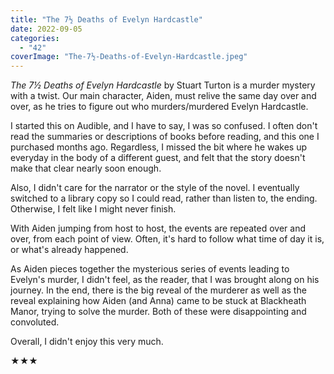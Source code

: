 ```yaml
---
title: "The 7½ Deaths of Evelyn Hardcastle"
date: 2022-09-05
categories: 
  - "42"
coverImage: "The-7½-Deaths-of-Evelyn-Hardcastle.jpeg"
---
```


_The 7½ Deaths of Evelyn Hardcastle_ by Stuart Turton is a murder mystery with a twist. Our main character, Aiden, must relive the same day over and over, as he tries to figure out who murders/murdered Evelyn Hardcastle.

I started this on Audible, and I have to say, I was so confused. I often don't read the summaries or descriptions of books before reading, and this one I purchased months ago. Regardless, I missed the bit where he wakes up everyday in the body of a different guest, and felt that the story doesn't make that clear nearly soon enough.

Also, I didn't care for the narrator or the style of the novel. I eventually switched to a library copy so I could read, rather than listen to, the ending. Otherwise, I felt like I might never finish.

With Aiden jumping from host to host, the events are repeated over and over, from each point of view. Often, it's hard to follow what time of day it is, or what's already happened.

As Aiden pieces together the mysterious series of events leading to Evelyn's murder, I didn't feel, as the reader, that I was brought along on his journey. In the end, there is the big reveal of the murderer as well as the reveal explaining how Aiden (and Anna) came to be stuck at Blackheath Manor, trying to solve the murder. Both of these were disappointing and convoluted.

Overall, I didn't enjoy this very much.

★★★
